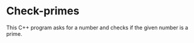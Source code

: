 Check-primes
============

This C++ program asks for a number and checks if the given number is a prime.
